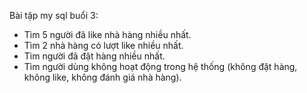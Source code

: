 Bài tập my sql buổi 3: 
- Tìm 5 người đã like nhà hàng nhiều nhất.
- Tìm 2 nhà hàng có lượt like nhiều nhất.
- Tìm người đã đặt hàng nhiều nhất.
- Tìm người dùng không hoạt động trong hệ thống (không đặt hàng, không like, không đánh giá nhà hàng).
